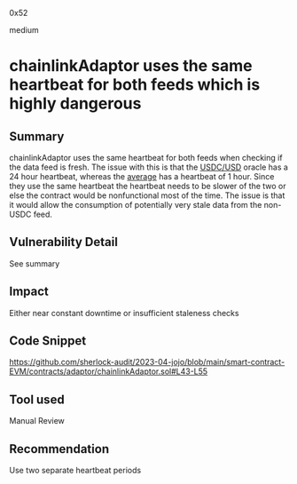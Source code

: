 0x52

medium

# chainlinkAdaptor uses the same heartbeat for both feeds which is highly dangerous

## Summary
chainlinkAdaptor uses the same heartbeat for both feeds when checking if the data feed is fresh. The issue with this is that the [USDC/USD](https://data.chain.link/ethereum/mainnet/stablecoins/usdc-usd) oracle has a 24 hour heartbeat, whereas the [average](https://data.chain.link/ethereum/mainnet/crypto-usd/eth-usd) has a heartbeat of 1 hour. Since they use the same heartbeat the heartbeat needs to be slower of the two or else the contract would be nonfunctional most of the time. The issue is that it would allow the consumption of potentially very stale data from the non-USDC feed.

## Vulnerability Detail

See summary

## Impact

Either near constant downtime or insufficient staleness checks

## Code Snippet

https://github.com/sherlock-audit/2023-04-jojo/blob/main/smart-contract-EVM/contracts/adaptor/chainlinkAdaptor.sol#L43-L55

## Tool used

Manual Review

## Recommendation

Use two separate heartbeat periods